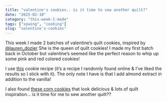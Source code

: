 ```yaml
---
title: "valentine's cookies.. is it time to sew another quilt?"
date: "2025-02-10"
category: "this-week-I-made"
tags: ["sewing", "cooking"]
slug: "valentine's-cookies"
---
```


This week I made 2 batches of valentine’s quilt cookies, inspired by [@lauren_dozier](https://www.instagram.com/lauren_dozier/) She is the queen of quilt cookies! I made my first batch back in October but valentine’s seemed like the perfect reason to whip up some pink and red colored cookies!

I use [this](https://www.displacedhousewife.com/sugar-cookie-recipe/) cookie recipe (it’s a recipe I randomly found online & I’ve liked the results so I stick with it). The only note I have is that I add almond extract in addition to the vanilla!

I also found [these corn cookies](https://www.thekitchn.com/christina-tosis-162171?utm_source=pinterest&utm_medium=tracking&utm_campaign=inline-img-share&epik=dj0yJnU9QUgwREhDZnMwOHNlVW94Qk5RWDdaREQzRW9MZ1JNeDAmcD0wJm49TEVoeVBNbmxacFlOVGRmSjhNR2F0QSZ0PUFBQUFBR2lzcWVN) that look delicious & lots of quilt inspiration… is it time for me to sew another quilt??

